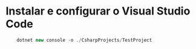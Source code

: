 #  Instalar e configurar o Visual Studio Code

```cs
    dotnet new console -o ./CsharpProjects/TestProject
```